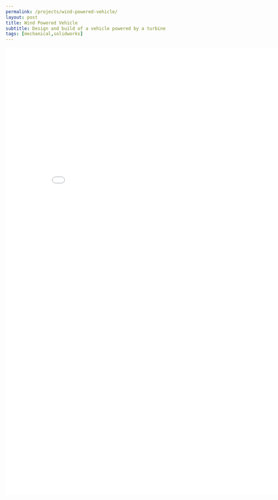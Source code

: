 ```yaml
---
permalink: /projects/wind-powered-vehicle/
layout: post
title: Wind Powered Vehicle
subtitle: Design and build of a vehicle powered by a turbine
tags: [mechanical,solidworks]
---
```


<iframe src="pages/wind-powered-vehicle/Assembly drawings WPV Group 04.pdf" scrolling="no" width="850px" height="1200px" frameBorder="0"></iframe>